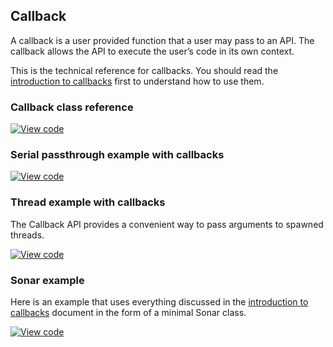 ## Callback

A callback is a user provided function that a user may pass to an API. The callback allows the API to execute the user’s code in its own context.

This is the technical reference for callbacks. You should read the [introduction to callbacks](/docs/v5.6/reference/platform-overview.html#callbacks) first to understand how to use them.

### Callback class reference

[![View code](https://www.mbed.com/embed/?type=library)](https://os.mbed.com/docs/v5.6/mbed-os-api-doxy/classmbed_1_1_callback_3_01_r_07_a0_00_01_a1_00_01_a2_00_01_a3_00_01_a4_08_4.html)

### Serial passthrough example with callbacks
[![View code](https://www.mbed.com/embed/?url=https://os.mbed.com/teams/mbed_example/code/rtos_threading_with_callback/)](https://os.mbed.com/users/mbedAustin/code/SerialPassthrough/file/96cb82af9996/main.cpp)

### Thread example with callbacks

The Callback API provides a convenient way to pass arguments to spawned threads.

 [![View code](https://www.mbed.com/embed/?url=https://os.mbed.com/teams/mbed_example/code/rtos_threading_with_callback/)](https://os.mbed.com/teams/mbed_example/code/rtos_threading_with_callback/file/d4b2a035ffe3/main.cpp)

### Sonar example

Here is an example that uses everything discussed in the [introduction to callbacks](/docs/v5.6/reference/platform-overview.html#callbacks) document in the form of a minimal Sonar class.

[![View code](https://www.mbed.com/embed/?url=https://os.mbed.com/teams/mbed_example/code/callback-sonar-example/)](https://os.mbed.com/teams/mbed_example/code/callback-sonar-example/file/1713cdc51510/main.cpp)
